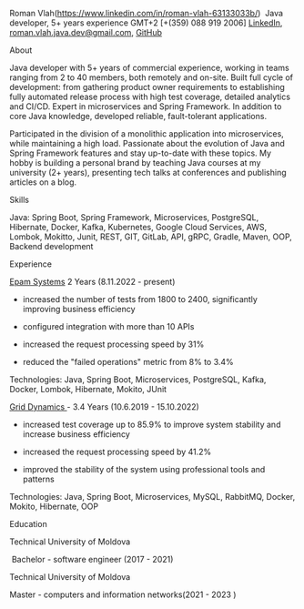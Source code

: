 
Roman Vlah(https://www.linkedin.com/in/roman-vlah-63133033b/) 
Java developer, 5+ years experience
GMT+2
[+(359) 088 919 2006]
[LinkedIn](https://www.linkedin.com/in/roman-vlah-63133033b/), <roman.vlah.java.dev@gmail.com>, [GitHub](https://github.com/RomanVlah7)

About

Java developer with 5+ years of commercial experience, working in teams ranging from 2 to 40 members, both remotely and on-site. Built full cycle of development: from gathering product owner requirements to establishing fully automated release process with high test coverage, detailed analytics and CI/CD. Expert in microservices and Spring Framework. In addition to core Java knowledge, developed reliable, fault-tolerant applications.

Participated in the division of a monolithic application into microservices, while maintaining a high load. Passionate about the evolution of Java and Spring Framework features and stay up-to-date with these topics. My hobby is building a personal brand by teaching Java courses at my university (2+ years), presenting tech talks at conferences and publishing articles on a blog.

Skills

Java: Spring Boot, Spring Framework, Microservices, PostgreSQL, Hibernate, Docker, Kafka, Kubernetes, Google Cloud Services, AWS, Lombok, Mokitto, Junit, REST, GIT, GitLab, API, gRPC, Gradle, Maven, OOP, Backend development

Experience

[Epam Systems](https://www.epam.com/about?gad_source=1&gclid=CjwKCAiA6aW6BhBqEiwA6KzDcxyhIY5XjrSMr1yZKmEJfb1LFpWR7lTICOC-JdrLd8q9ZnUUX2SIDRoCIMQQAvD_BwE) 2 Years (8.11.2022 - present)

-   increased the number of tests from 1800 to 2400, significantly improving business efficiency

-   configured integration with more than 10 APIs

-   increased the request processing speed by 31%

-   reduced the "failed operations" metric from 8% to 3.4%

Technologies: Java, Spring Boot, Microservices, PostgreSQL, Kafka, Docker, Lombok, Hibernate, Mokito, JUnit

[Grid Dynamics ](https://www.griddynamics.com/about)- 3.4 Years (10.6.2019 - 15.10.2022) 

-   increased test coverage up to 85.9% to improve system stability and increase business efficiency

-   increased the request processing speed by 41.2%

-   improved the stability of the system using professional tools and patterns

Technologies: Java, Spring Boot, Microservices, MySQL, RabbitMQ, Docker, Mokito, Hibernate, OOP

Education

Technical University of Moldova 

 Bachelor - software engineer (2017 - 2021)

Technical University of Moldova  

Master - computers and information networks(2021 - 2023 )
